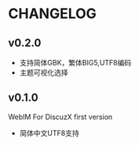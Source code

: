 CHANGELOG
==============================

v0.2.0
-------------------------------

*	支持简体GBK，繁体BIG5,UTF8编码
*	主题可视化选择


v0.1.0
-------------------------------

WebIM For DiscuzX first version

*	简体中文UTF8支持
